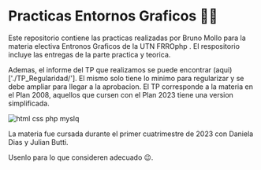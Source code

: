 # Practicas Entornos Graficos 👨‍💻

Este repositorio contiene las practicas realizadas por Bruno Mollo para la materia electiva Entronos Graficos de la UTN FRROphp .
El respositorio incluye las entregas de la parte practica y teorica.

Ademas, el informe del TP que realizamos se puede encontrar (aqui)['./TP_Regularidad/']. El mismo solo tiene lo minimo para
regularizar y se debe ampliar para llegar a la aprobacion. El TP corresponde a la materia en el Plan 2008, aquellos que 
cursen con el Plan 2023 tiene una version simplificada. 

<img src="https://www.freepnglogos.com/uploads/php-logo-png/php-logo-html-css-php-mysql-logo-png-transparent-14.png" alt="html css php myslq">

La materia fue cursada durante el primer cuatrimestre de 2023 con Daniela Dias y Julian Butti.  

Usenlo para lo que consideren adecuado 😉.



